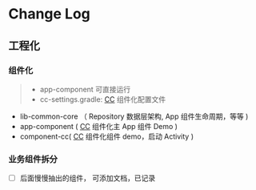 # Change Log

## 工程化
 
### 组件化

> - app-component 可直接运行
> - cc-settings.gradle: [CC](https://github.com/luckybilly/CC) 组件化配置文件

 - lib-common-core （ Repository 数据层架构, App 组件生命周期，等等 )
 - app-component ( [CC](https://github.com/luckybilly/CC) 组件化主 App 组件 Demo )
 - component-cc( [CC](https://github.com/luckybilly/CC) 组件化组件 demo，启动 Activity )
 
### 业务组件拆分

- [ ] 后面慢慢抽出的组件， 可添加文档，已记录